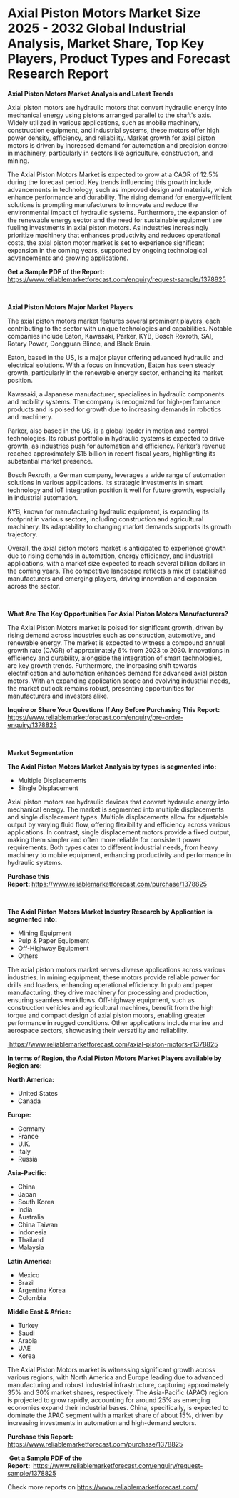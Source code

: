 <p><h1>Axial Piston Motors Market Size 2025 - 2032 Global Industrial Analysis, Market Share, Top Key Players, Product Types and Forecast Research Report</h1></p><p><strong>Axial Piston Motors Market Analysis and Latest Trends</strong></p>
<p><p>Axial piston motors are hydraulic motors that convert hydraulic energy into mechanical energy using pistons arranged parallel to the shaft's axis. Widely utilized in various applications, such as mobile machinery, construction equipment, and industrial systems, these motors offer high power density, efficiency, and reliability. Market growth for axial piston motors is driven by increased demand for automation and precision control in machinery, particularly in sectors like agriculture, construction, and mining.</p><p>The Axial Piston Motors Market is expected to grow at a CAGR of 12.5% during the forecast period. Key trends influencing this growth include advancements in technology, such as improved design and materials, which enhance performance and durability. The rising demand for energy-efficient solutions is prompting manufacturers to innovate and reduce the environmental impact of hydraulic systems. Furthermore, the expansion of the renewable energy sector and the need for sustainable equipment are fueling investments in axial piston motors. As industries increasingly prioritize machinery that enhances productivity and reduces operational costs, the axial piston motor market is set to experience significant expansion in the coming years, supported by ongoing technological advancements and growing applications.</p></p>
<p><strong>Get a Sample PDF of the Report:&nbsp;</strong> <a href="https://www.reliablemarketforecast.com/enquiry/request-sample/1378825?utm_campaign=2467&utm_medium=2&utm_source=Github&utm_content=ia&utm_term=16022025&utm_id=axial-piston-motors">https://www.reliablemarketforecast.com/enquiry/request-sample/1378825</a></p>
<p>&nbsp;</p>
<p><strong>Axial Piston Motors Major Market Players</strong></p>
<p><p>The axial piston motors market features several prominent players, each contributing to the sector with unique technologies and capabilities. Notable companies include Eaton, Kawasaki, Parker, KYB, Bosch Rexroth, SAI, Rotary Power, Dongguan Blince, and Black Bruin.</p><p>Eaton, based in the US, is a major player offering advanced hydraulic and electrical solutions. With a focus on innovation, Eaton has seen steady growth, particularly in the renewable energy sector, enhancing its market position.</p><p>Kawasaki, a Japanese manufacturer, specializes in hydraulic components and mobility systems. The company is recognized for high-performance products and is poised for growth due to increasing demands in robotics and machinery.</p><p>Parker, also based in the US, is a global leader in motion and control technologies. Its robust portfolio in hydraulic systems is expected to drive growth, as industries push for automation and efficiency. Parker’s revenue reached approximately $15 billion in recent fiscal years, highlighting its substantial market presence.</p><p>Bosch Rexroth, a German company, leverages a wide range of automation solutions in various applications. Its strategic investments in smart technology and IoT integration position it well for future growth, especially in industrial automation.</p><p>KYB, known for manufacturing hydraulic equipment, is expanding its footprint in various sectors, including construction and agricultural machinery. Its adaptability to changing market demands supports its growth trajectory.</p><p>Overall, the axial piston motors market is anticipated to experience growth due to rising demands in automation, energy efficiency, and industrial applications, with a market size expected to reach several billion dollars in the coming years. The competitive landscape reflects a mix of established manufacturers and emerging players, driving innovation and expansion across the sector.</p></p>
<p>&nbsp;</p>
<p><strong>What Are The Key Opportunities For Axial Piston Motors Manufacturers?</strong></p>
<p><p>The Axial Piston Motors market is poised for significant growth, driven by rising demand across industries such as construction, automotive, and renewable energy. The market is expected to witness a compound annual growth rate (CAGR) of approximately 6% from 2023 to 2030. Innovations in efficiency and durability, alongside the integration of smart technologies, are key growth trends. Furthermore, the increasing shift towards electrification and automation enhances demand for advanced axial piston motors. With an expanding application scope and evolving industrial needs, the market outlook remains robust, presenting opportunities for manufacturers and investors alike.</p></p>
<p><strong>Inquire or Share Your Questions If Any Before Purchasing This Report:</strong> <a href="https://www.reliablemarketforecast.com/enquiry/pre-order-enquiry/1378825?utm_campaign=2467&utm_medium=2&utm_source=Github&utm_content=ia&utm_term=16022025&utm_id=axial-piston-motors">https://www.reliablemarketforecast.com/enquiry/pre-order-enquiry/1378825</a></p>
<p>&nbsp;</p>
<p><strong>Market Segmentation</strong></p>
<p><strong>The Axial Piston Motors Market Analysis by types is segmented into:</strong></p>
<p><ul><li>Multiple Displacements</li><li>Single Displacement</li></ul></p>
<p><p>Axial piston motors are hydraulic devices that convert hydraulic energy into mechanical energy. The market is segmented into multiple displacements and single displacement types. Multiple displacements allow for adjustable output by varying fluid flow, offering flexibility and efficiency across various applications. In contrast, single displacement motors provide a fixed output, making them simpler and often more reliable for consistent power requirements. Both types cater to different industrial needs, from heavy machinery to mobile equipment, enhancing productivity and performance in hydraulic systems.</p></p>
<p><strong>Purchase this Report:&nbsp;</strong><a href="https://www.reliablemarketforecast.com/purchase/1378825?utm_campaign=2467&utm_medium=2&utm_source=Github&utm_content=ia&utm_term=16022025&utm_id=axial-piston-motors">https://www.reliablemarketforecast.com/purchase/1378825</a></p>
<p>&nbsp;</p>
<p><strong>The Axial Piston Motors Market Industry Research by Application is segmented into:</strong></p>
<p><ul><li>Mining Equipment</li><li>Pulp & Paper Equipment</li><li>Off-Highway Equipment</li><li>Others</li></ul></p>
<p><p>The axial piston motors market serves diverse applications across various industries. In mining equipment, these motors provide reliable power for drills and loaders, enhancing operational efficiency. In pulp and paper manufacturing, they drive machinery for processing and production, ensuring seamless workflows. Off-highway equipment, such as construction vehicles and agricultural machines, benefit from the high torque and compact design of axial piston motors, enabling greater performance in rugged conditions. Other applications include marine and aerospace sectors, showcasing their versatility and reliability.</p></p>
<p><a href="https://www.reliablemarketforecast.com/axial-piston-motors-r1378825?utm_campaign=2467&utm_medium=2&utm_source=Github&utm_content=ia&utm_term=16022025&utm_id=axial-piston-motors">&nbsp;https://www.reliablemarketforecast.com/axial-piston-motors-r1378825</a></p>
<p><strong>In terms of Region, the Axial Piston Motors Market Players available by Region are:</strong></p>
<p>
    <p> <strong> North America: </strong>
        <ul>
            <li>United States</li>
            <li>Canada</li>
        </ul>
        </p> 
    <p> <strong> Europe: </strong>
        <ul>
            <li>Germany</li>
            <li>France</li>
            <li>U.K.</li>
            <li>Italy</li>
            <li>Russia</li>
        </ul>
        </p> 
    <p> <strong> Asia-Pacific: </strong>
        <ul>
            <li>China</li>
            <li>Japan</li>
            <li>South Korea</li>
            <li>India</li>
            <li>Australia</li>
            <li>China Taiwan</li>
            <li>Indonesia</li>
            <li>Thailand</li>
            <li>Malaysia</li>
        </ul>
        </p> 
    <p> <strong> Latin America: </strong>
        <ul>
            <li>Mexico</li>
            <li>Brazil</li>
            <li>Argentina Korea</li>
            <li>Colombia</li>
        </ul>
        </p> 
    <p> <strong> Middle East & Africa: </strong>
        <ul>
            <li>Turkey</li>
            <li>Saudi</li>
            <li>Arabia</li>
            <li>UAE</li>
            <li>Korea</li>
        </ul>
    </p>
    </p>
<p><p>The Axial Piston Motors market is witnessing significant growth across various regions, with North America and Europe leading due to advanced manufacturing and robust industrial infrastructure, capturing approximately 35% and 30% market shares, respectively. The Asia-Pacific (APAC) region is projected to grow rapidly, accounting for around 25% as emerging economies expand their industrial bases. China, specifically, is expected to dominate the APAC segment with a market share of about 15%, driven by increasing investments in automation and high-demand sectors.</p></p>
<p><strong>Purchase this Report: </strong><a href="https://www.reliablemarketforecast.com/purchase/1378825?utm_campaign=2467&utm_medium=2&utm_source=Github&utm_content=ia&utm_term=16022025&utm_id=axial-piston-motors">https://www.reliablemarketforecast.com/purchase/1378825</a></p>
<p>&nbsp;<strong>Get a Sample PDF of the Report:&nbsp;&nbsp;</strong><a href="https://www.reliablemarketforecast.com/enquiry/request-sample/1378825?utm_campaign=2467&utm_medium=2&utm_source=Github&utm_content=ia&utm_term=16022025&utm_id=axial-piston-motors">https://www.reliablemarketforecast.com/enquiry/request-sample/1378825</a></p>
<p><strong></strong></p>
<p>Check more reports on <a href="https://www.reliablemarketforecast.com/?utm_campaign=2467&utm_medium=2&utm_source=Github&utm_content=ia&utm_term=16022025&utm_id=axial-piston-motors">https://www.reliablemarketforecast.com/</a></p>